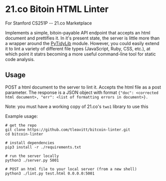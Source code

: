 # 21.co Bitoin HTML Linter
For Stanford CS251P -- 21.co Marketplace

Implements a simple, bitoin-payable API endpoint that accepts an html document and prettifies it. In it's present state, the server is little more than a wrapper around the [PyTidyLib](http://countergram.com/open-source/pytidylib/) module. However, you could easily extend it to lint a variety of different file types (JavaScript, Ruby, CSS, etc.), at which point it statrs becoming a more useful command-line tool for static code analysis.

## Usage
POST a html document to the server to lint it. Accepts the html file as a post parameter. The response is a JSON object with format `{"doc": <corrected html document>, "err": <list of formatting errors in document>}.`

Note: you must have a working copy of 21.co's `two1` library to use this 

Example usage:
```
# get the repo
git clone https://github.com/tleavitt/bitcoin-linter.git
cd bitcoin-linter 

# install dependencies
pip3 install -r ./requirements.txt

# run the server locally
python3 ./server.py 5001

# POST an html file to your local server (from a new shell)
python3 ./lint.py test.html 0.0.0.0:5001
```
